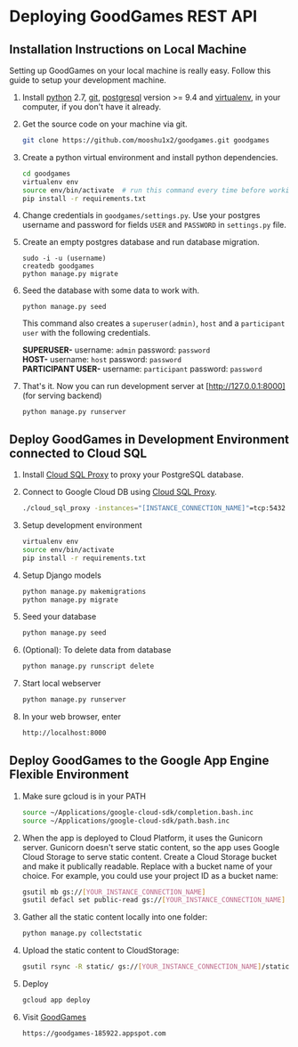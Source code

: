 Deploying GoodGames REST API
============================

Installation Instructions on Local Machine
------------------------------------------

Setting up GoodGames on your local machine is really easy.
Follow this guide to setup your development machine.

1. Install [python] 2.7, [git], [postgresql] version >= 9.4 and [virtualenv], in your computer, if you don't have it already.

1. Get the source code on your machine via git.

    ```bash
    git clone https://github.com/mooshu1x2/goodgames.git goodgames
    ```

1. Create a python virtual environment and install python dependencies.

    ```bash
    cd goodgames
    virtualenv env
    source env/bin/activate  # run this command every time before working on project
    pip install -r requirements.txt
    ```

4. Change credentials in `goodgames/settings.py`. Use your postgres username and password for fields `USER` and `PASSWORD` in `settings.py` file.

5. Create an empty postgres database and run database migration.
    ```
    sudo -i -u (username)
    createdb goodgames
    python manage.py migrate
    ```

6. Seed the database with some data to work with.

    ```
    python manage.py seed
    ```
    This command also creates a `superuser(admin)`, `host` and a `participant user` with the following credentials.

    **SUPERUSER-** username: `admin` password: `password`  
    **HOST-** username: `host` password: `password`  
    **PARTICIPANT USER-** username: `participant` password: `password`    

7. That's it. Now you can run development server at [http://127.0.0.1:8000] (for serving backend)

    ```
    python manage.py runserver
    ```
    
Deploy GoodGames in Development Environment connected to Cloud SQL
------------------------------------------------------------------
1. Install [Cloud SQL Proxy] to proxy your PostgreSQL database. 

1. Connect to Google Cloud DB using [Cloud SQL Proxy].

    ```bash
    ./cloud_sql_proxy -instances="[INSTANCE_CONNECTION_NAME]"=tcp:5432
    ```

1. Setup development environment

    ```bash
    virtualenv env
    source env/bin/activate
    pip install -r requirements.txt
    ```

1. Setup Django models

    ```bash
    python manage.py makemigrations
    python manage.py migrate
    ```

1. Seed your database

    ```bash
    python manage.py seed
    ```
   
1. (Optional): To delete data from database

    ```bash
    python manage.py runscript delete
    ```

1. Start local webserver

    ```bash
    python manage.py runserver
    ```

1. In your web browser, enter

    ```bash
    http://localhost:8000
    ```

Deploy GoodGames to the Google App Engine Flexible Environment
--------------------------------------------------------------

1. Make sure gcloud is in your PATH

    ```bash
    source ~/Applications/google-cloud-sdk/completion.bash.inc
    source ~/Applications/google-cloud-sdk/path.bash.inc
    ```

1. When the app is deployed to Cloud Platform, it uses the Gunicorn server. Gunicorn doesn't serve static content, so the app uses Google Cloud Storage to serve static content.
Create a Cloud Storage bucket and make it publically readable. Replace <your-gcs-bucket> with a bucket name of your choice. For example, you could use your project ID as a bucket name:

    ```bash
    gsutil mb gs://[YOUR_INSTANCE_CONNECTION_NAME]
    gsutil defacl set public-read gs://[YOUR_INSTANCE_CONNECTION_NAME]
    ```

1. Gather all the static content locally into one folder:

    ```bash
    python manage.py collectstatic
    ```
    
1. Upload the static content to CloudStorage:

    ```bash
    gsutil rsync -R static/ gs://[YOUR_INSTANCE_CONNECTION_NAME]/static
    ```

1. Deploy

    ```bash
    gcloud app deploy
    ```

1. Visit [GoodGames]

    ```bash
    https://goodgames-185922.appspot.com
    ```

[GoodGames]: https://goodgames-185922.appspot.com
[python]: https://www.python.org/download/releases/2.7/
[git]: https://git-scm.com/downloads
[virtualenv]: https://virtualenv.pypa.io/
[postgresql]: http://www.postgresql.org/download/
[http://127.0.0.1:8888]: http://127.0.0.1:8888
[http://127.0.0.1:8000]: http://127.0.0.1:8000
[Cloud SQL Proxy]: https://cloud.google.com/appengine/docs/flexible/python/using-cloud-sql-postgres#setting_up_your_local_environment